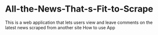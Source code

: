 # All-the-News-That-s-Fit-to-Scrape
This is a web application that lets users view and leave comments on the latest news scraped from another site 
How to use App
